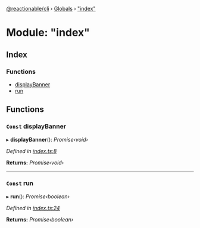[@reactionable/cli](../README.md) › [Globals](../globals.md) › ["index"](_index_.md)

# Module: "index"

## Index

### Functions

* [displayBanner](_index_.md#const-displaybanner)
* [run](_index_.md#const-run)

## Functions

### `Const` displayBanner

▸ **displayBanner**(): *Promise‹void›*

*Defined in [index.ts:8](https://github.com/neilime/reactionable-cli/blob/86c13e3/src/index.ts#L8)*

**Returns:** *Promise‹void›*

___

### `Const` run

▸ **run**(): *Promise‹boolean›*

*Defined in [index.ts:24](https://github.com/neilime/reactionable-cli/blob/86c13e3/src/index.ts#L24)*

**Returns:** *Promise‹boolean›*
